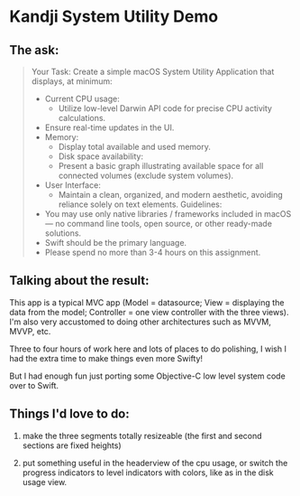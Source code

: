# Kandji System Utility Demo

## The ask:
> Your Task: Create a simple macOS System Utility Application that displays, at minimum:
> - Current CPU usage:
>   - Utilize low-level Darwin API code for precise CPU activity calculations.
>  - Ensure real-time updates in the UI.
> - Memory:
>   - Display total available and used memory.
>   - Disk space availability:
>   - Present a basic graph illustrating available space for all connected volumes (exclude system volumes).
> - User Interface:
>   - Maintain a clean, organized, and modern aesthetic, avoiding reliance solely on text elements.
> Guidelines:
> - You may use only native libraries / frameworks included in macOS — no command line tools, open source, or other ready-made solutions.
> - Swift should be the primary language.
> - Please spend no more than 3-4 hours on this assignment.

## Talking about the result:

This app is a typical MVC app (Model = datasource; View = displaying the data from the model; Controller = one view controller with the three views). I'm also very accustomed to doing other architectures such as MVVM, MVVP, etc. 

Three to four hours of work here and lots of places to do polishing, I wish I had the extra time to make things even more Swifty!

But I had enough fun just porting some Objective-C low level system code over to Swift.

## Things I'd love to do:

1) make the three segments totally resizeable (the first and second sections are fixed heights)

2) put something useful in the headerview of the cpu usage, or switch the progress indicators to level indicators with colors, like as in the disk usage view.

